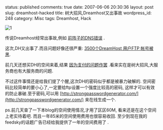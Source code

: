 status: published
comments: true
date: 2007-06-06 20:30:36
layout: post
slug: dreamhost-hacked
title: 树大招风,Dreamhost又出事故
wordpress_id: 248
category: Misc
tags: Dreamhost, Hack

![1](http://wiki.dreamhost.com/images/8/81/Logo-dreamhost.png)

传说Dreamhost经常出事故,例如
[前阵子的DNS错误](http://www.williamlong.info/archives/853.html)
.

这次,DH又出事了.而且问题好像还很严重:
[3500个DreamHost 用户FTP 帐号被黑](http://plod.popoever.com/archives/001260.html).

前几天还想买DH的空间来着,结果
[因为支付的问题作罢](https://www.gfrog.net/my/article.asp?id=285)
.看来实在是树大招风,大服务商也有大服务商的问题.

不过这件事情还是给我们提了个醒,这次DH的密码似乎都是被暴力破解的.
空间密码比较简单的要小心了,一定要给ftp设置一个强度比较高的密码,
这样才可以有效的防止暴破.至于密码,可以用
[http://strongpasswordgenerator.com/](http://strongpasswordgenerator.com/)
来在线生成一个.

ps.前几天查了一下本blog的空间使用情况,才用了区区60M,
看来还是在这个空间上老实待着吧.
而且一年85米的空间使用费用也很容易收回.
至少到现在我的feedsky的话题广告已经给我提供了一年的空间费用了 .
